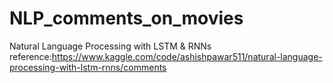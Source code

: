 # NLP_comments_on_movies
Natural Language Processing with LSTM &amp; RNNs
reference:https://www.kaggle.com/code/ashishpawar511/natural-language-processing-with-lstm-rnns/comments
